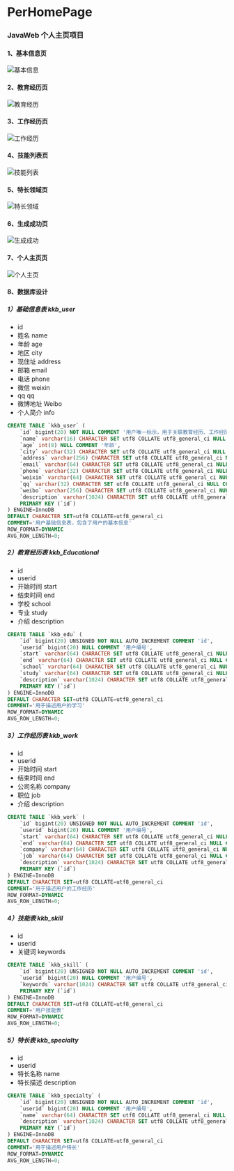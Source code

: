 # PerHomePage
### JavaWeb 个人主页项目

#### 1、基本信息页
![基本信息](https://user-images.githubusercontent.com/66428632/120834754-0b488380-c596-11eb-9a27-dc87d11d56df.png)

#### 2、教育经历页
![教育经历](https://user-images.githubusercontent.com/66428632/120835235-a2154000-c596-11eb-91d4-3d61859e070d.png)

#### 3、工作经历页
![工作经历](https://user-images.githubusercontent.com/66428632/120835380-d38e0b80-c596-11eb-8ad4-e6c8b69bd0af.png)

#### 4、技能列表页
![技能列表](https://user-images.githubusercontent.com/66428632/120835442-e99bcc00-c596-11eb-804f-2c6702fd3b64.png)

#### 5、特长领域页
![特长领域](https://user-images.githubusercontent.com/66428632/120835523-00422300-c597-11eb-95b2-48c829cba843.png)

#### 6、生成成功页
![生成成功](https://user-images.githubusercontent.com/66428632/120835762-531bda80-c597-11eb-8f03-67013bb24f21.png)

#### 7、个人主页页
![个人主页](https://user-images.githubusercontent.com/66428632/120836079-befe4300-c597-11eb-9342-60fa57d6d528.png)

#### 8、数据库设计

##### 1）基础信息表 kkb_user

* id 
* 姓名 name
* 年龄 age
* 地区 city
* 现住址 address
* 邮箱 email
* 电话 phone
* 微信 weixin
* qq qq
* 微博地址 Weibo
* 个人简介 info

```sql
CREATE TABLE `kkb_user` (
	`id` bigint(20) NOT NULL COMMENT '用户唯一标示，用于关联教育经历、工作经历、特长以及技能列表',
	`name` varchar(16) CHARACTER SET utf8 COLLATE utf8_general_ci NULL COMMENT '姓名',
	`age` int(8) NULL COMMENT '年龄',
	`city` varchar(32) CHARACTER SET utf8 COLLATE utf8_general_ci NULL COMMENT '地区城市',
	`address` varchar(256) CHARACTER SET utf8 COLLATE utf8_general_ci NULL COMMENT '详细地址',
	`email` varchar(64) CHARACTER SET utf8 COLLATE utf8_general_ci NULL COMMENT '邮箱地址',
	`phone` varchar(32) CHARACTER SET utf8 COLLATE utf8_general_ci NULL COMMENT '电话或手机号码',
	`weixin` varchar(64) CHARACTER SET utf8 COLLATE utf8_general_ci NULL COMMENT '微信号码',
	`qq` varchar(32) CHARACTER SET utf8 COLLATE utf8_general_ci NULL COMMENT 'qq号码',
	`weibo` varchar(256) CHARACTER SET utf8 COLLATE utf8_general_ci NULL COMMENT '微博地址',
	`description` varchar(1024) CHARACTER SET utf8 COLLATE utf8_general_ci NULL COMMENT '个人简介',
	PRIMARY KEY (`id`)
) ENGINE=InnoDB
DEFAULT CHARACTER SET=utf8 COLLATE=utf8_general_ci
COMMENT='用户基础信息表，包含了用户的基本信息'
ROW_FORMAT=DYNAMIC
AVG_ROW_LENGTH=0;

```



##### 2）教育经历表 kkb_Educational

* id
* userid
* 开始时间 start
* 结束时间 end
* 学校 school
* 专业 study
* 介绍 description

```sql
CREATE TABLE `kkb_edu` (
	`id` bigint(20) UNSIGNED NOT NULL AUTO_INCREMENT COMMENT 'id',
	`userid` bigint(20) NULL COMMENT '用户编号',
	`start` varchar(64) CHARACTER SET utf8 COLLATE utf8_general_ci NULL COMMENT '开始时间',
	`end` varchar(64) CHARACTER SET utf8 COLLATE utf8_general_ci NULL COMMENT '结束时间',
	`school` varchar(64) CHARACTER SET utf8 COLLATE utf8_general_ci NULL COMMENT '学校',
	`study` varchar(64) CHARACTER SET utf8 COLLATE utf8_general_ci NULL COMMENT '专业名称',
	`description` varchar(1024) CHARACTER SET utf8 COLLATE utf8_general_ci NULL COMMENT '描述',
	PRIMARY KEY (`id`)
) ENGINE=InnoDB
DEFAULT CHARACTER SET=utf8 COLLATE=utf8_general_ci
COMMENT='用于描述用户的学习'
ROW_FORMAT=DYNAMIC
AVG_ROW_LENGTH=0;

```

##### 3）工作经历表 kkb_work

* id
* userid
* 开始时间 start
* 结束时间 end
* 公司名称 company
* 职位 job
* 介绍 description

```sql
CREATE TABLE `kkb_work` (
	`id` bigint(20) UNSIGNED NOT NULL AUTO_INCREMENT COMMENT 'id',
	`userid` bigint(20) NULL COMMENT '用户编号',
	`start` varchar(64) CHARACTER SET utf8 COLLATE utf8_general_ci NULL COMMENT '开始时间',
	`end` varchar(64) CHARACTER SET utf8 COLLATE utf8_general_ci NULL COMMENT '结束时间',
	`company` varchar(64) CHARACTER SET utf8 COLLATE utf8_general_ci NULL COMMENT '所在公司',
	`job` varchar(64) CHARACTER SET utf8 COLLATE utf8_general_ci NULL COMMENT '岗位名称',
	`description` varchar(1024) CHARACTER SET utf8 COLLATE utf8_general_ci NULL COMMENT '工作描述',
	PRIMARY KEY (`id`)
) ENGINE=InnoDB
DEFAULT CHARACTER SET=utf8 COLLATE=utf8_general_ci
COMMENT='用于描述用户的工作经历'
ROW_FORMAT=DYNAMIC
AVG_ROW_LENGTH=0;

```

##### 4）技能表 kkb_skill

* id
* userid
* 关键词 keywords

```sql
CREATE TABLE `kkb_skill` (
	`id` bigint(20) UNSIGNED NOT NULL AUTO_INCREMENT COMMENT 'id',
	`userid` bigint(20) NULL COMMENT '用户编号',
	`keywords` varchar(1024) CHARACTER SET utf8 COLLATE utf8_general_ci NULL COMMENT '用户的技能词列表',
	PRIMARY KEY (`id`)
) ENGINE=InnoDB
DEFAULT CHARACTER SET=utf8 COLLATE=utf8_general_ci
COMMENT='用户技能表'
ROW_FORMAT=DYNAMIC
AVG_ROW_LENGTH=0;

```

##### 5）特长表 kkb_specialty

* id
* userid
* 特长名称 name
* 特长描述 description

```sql
CREATE TABLE `kkb_specialty` (
	`id` bigint(20) UNSIGNED NOT NULL AUTO_INCREMENT COMMENT 'id',
	`userid` bigint(20) NULL COMMENT '用户编号',
	`name` varchar(64) CHARACTER SET utf8 COLLATE utf8_general_ci NULL COMMENT '特长名称',
	`description` varchar(1024) CHARACTER SET utf8 COLLATE utf8_general_ci NULL COMMENT '描述',
	PRIMARY KEY (`id`)
) ENGINE=InnoDB
DEFAULT CHARACTER SET=utf8 COLLATE=utf8_general_ci
COMMENT='用于描述用户特长'
ROW_FORMAT=DYNAMIC
AVG_ROW_LENGTH=0;

```

